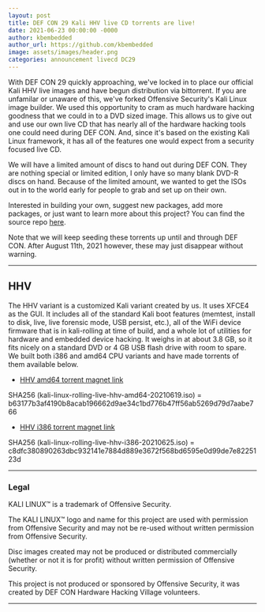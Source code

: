```yaml
---
layout: post
title: DEF CON 29 Kali HHV live CD torrents are live!
date: 2021-06-23 00:00:00 -0000
author: kbembedded
author_url: https://github.com/kbembedded
image: assets/images/header.png
categories: announcement livecd DC29
---
```


With DEF CON 29 quickly approaching, we've locked in to place our official Kali HHV live images and have begun distribution via bittorrent. If you are unfamilar or unaware of this, we've forked Offensive Security's Kali Linux image builder. We used this opportunity to cram as much hardware hacking goodness that we could in to a DVD sized image. This allows us to give out and use our own live CD that has nearly all of the hardware hacking tools one could need during DEF CON. And, since it's based on the existing Kali Linux framework, it has all of the features one would expect from a security focused live CD.

We will have a limited amount of discs to hand out during DEF CON. They are nothing special or limited edition, I only have so many blank DVD-R discs on hand. Because of the limited amount, we wanted to get the ISOs out in to the world early for people to grab and set up on their own.

Interested in building your own, suggest new packages, add more packages, or just want to learn more about this project? You can find the source repo [here](https://github.com/DCHHV/kali-live-build-config).

Note that we will keep seeding these torrents up until and through DEF CON. After August 11th, 2021 however, these may just disappear without warning.

* * *
## HHV
The HHV variant is a customized Kali variant created by us. It uses XFCE4 as the GUI. It includes all of the standard Kali boot features (memtest, install to disk, live, live forensic mode, USB persist, etc.), all of the WiFi device firmware that is in kali-rolling at time of build, and a whole lot of utilities for hardware and embedded device hacking. It weighs in at about 3.8 GB, so it fits nicely on a standard DVD or 4 GB USB flash drive with room to spare. We built both i386 and amd64 CPU variants and have made torrents of them available below.

* [HHV amd64 torrent magnet link](magnet:?xt=urn:btih:fee1f2ada0d5ea4a0f3028ec42a07d10d72f9c7c&dn=kali-linux-rolling-live-hhv-amd64-20210619.iso&tr=udp%3a%2f%2ftracker.opentrackr.org%3a1337%2fannounce&tr=udp%3a%2f%2ftracker.openbittorrent.com%3a80)

SHA256 (kali-linux-rolling-live-hhv-amd64-20210619.iso) = b63177b3af4190b8acab196662d9ae34c1bd776b47ff56ab5269d79d7aabe766

* [HHV i386 torrent magnet link](magnet:?xt=urn:btih:a3c1afa38ff3145a0b4ee481eeb0c9936a0355ab&dn=kali-linux-rolling-live-hhv-i386-20210625.iso&tr=udp%3a%2f%2ftracker.openbittorrent.com%3a80&tr=udp%3a%2f%2ftracker.opentrackr.org%3a1337%2fannounce)

SHA256 (kali-linux-rolling-live-hhv-i386-20210625.iso) = c8dfc380890263dbc932141e7884d889e3672f568bd6595e0d99de7e8225123d                           
* * *
### Legal
KALI LINUX™ is a trademark of Offensive Security.

The KALI LINUX™ logo and name for this project are used with permission from Offensive Security and may not be re-used without written permission from Offensive Security.

Disc images created may not be produced or distributed commercially (whether or not it is for profit) without written permission of Offensive Security.

This project is not produced or sponsored by Offensive Security, it was created by DEF CON Hardware Hacking Village volunteers.
* * *
